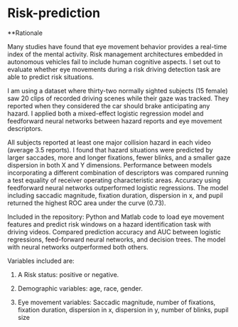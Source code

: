 # Risk-prediction
**Rationale

Many studies have found that eye movement behavior provides a real-time index of the mental activity. Risk management architectures embedded in autonomous vehicles fail to include human cognitive aspects. I set out to evaluate whether eye movements during a risk driving detection task are able to predict risk situations.

I am using a dataset where thirty-two normally sighted subjects (15 female) saw 20 clips of recorded driving scenes while their gaze was tracked. They reported when they considered the car should brake anticipating any hazard. I applied both a mixed-effect logistic regression model and feedforward neural networks between hazard reports and eye movement descriptors. 

All subjects reported at least one major collision hazard in each video (average 3.5 reports). I found that hazard situations were predicted by larger saccades, more and longer fixations, fewer blinks, and a smaller gaze dispersion in both X and Y dimensions. Performance between models incorporating a different combination of descriptors was compared running a test equality of receiver operating characteristic areas. Accuracy using feedforward neural networks outperformed logistic regressions. The model including saccadic magnitude, fixation duration, dispersion in x, and pupil returned the highest ROC area under the curve (0.73). 

Included in the repository:
Python and Matlab code to load eye movement features and predict risk windows on a hazard identification task with driving videos. Compared prediction accuracy and AUC between logistic regressions, feed-forward neural networks, and decision trees.
The model with neural networks outperformed both others. 

Variables included are:

1) A Risk status: positive or negative.

2) Demographic variables: age, race, gender.

3) Eye movement variables: Saccadic magnitude, number of fixations, fixation duration, dispersion in x, dispersion in y, number of blinks, pupil size

